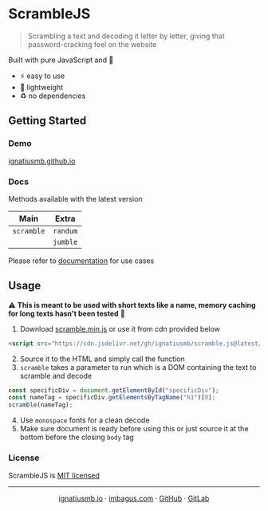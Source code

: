 # ScrambleJS
> Scrambling a text and decoding it letter by letter, giving that password-cracking feel on the website

Built with pure JavaScript and :yellow_heart:
- :zap: easy to use
- :balloon: lightweight
- :recycle: no dependencies

## Getting Started

### Demo
[ignatiusmb.github.io](https://ignatiusmb.github.io)

### Docs
Methods available with the latest version

| Main | Extra |
|------|-------|
| `scramble` | `randum` |
|   | `jumble` |

Please refer to [documentation](https://ignatiusmb.github.io/scramble.js) for use cases

## Usage
:warning: **This is meant to be used with short texts like a name, memory caching for long texts hasn't been tested** :construction:
1. Download [scramble.min.js](https://github.com/ignatiusmb/scramblejs/releases/latest) or use it from cdn provided below
```html
<script src="https://cdn.jsdelivr.net/gh/ignatiusmb/scramble.js@latest/lib/scramble.min.js"></script>
```
2. Source it to the HTML and simply call the function
3. `scramble` takes a parameter to run which is a DOM containing the text to scramble and decode
```javascript
const specificDiv = document.getElementById("specificDiv");
const nameTag = specificDiv.getElementsByTagName("h1")[0];
scramble(nameTag);
```
4. Use `monospace` fonts for a clean decode
5. Make sure document is ready before using this or just source it at the bottom before the closing `body` tag



### License
ScrambleJS is [MIT licensed](LICENSE)

---
<p align="center">
  <a href="https://ignatiusmb.github.io">ignatiusmb.io</a>
  &middot;
  <a href="www.imbagus.com">imbagus.com</a>
  &middot;
  <a href="https://github.com/ignatiusmb">GitHub</a>
  &middot;
  <a href="https://gitlab.com/ignatiusmb">GitLab</a>
</p>
